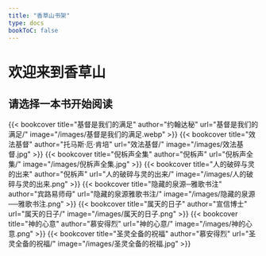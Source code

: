 ```yaml
---
title: "香草山书架"
type: docs
bookToC: false
---
```


# 欢迎来到香草山

## 请选择一本书开始阅读

<div class="book-shelf">
{{< bookcover title="基督是我们的满足" author="约翰达秘" url="基督是我们的满足/" image="/images/基督是我们的满足.webp" >}}
{{< bookcover title="效法基督" author="托马斯·厄·肯培" url="效法基督/" image="/images/效法基督.jpg" >}}
{{< bookcover title="倪柝声全集" author="倪柝声" url="倪柝声全集/" image="/images/倪柝声全集.jpg" >}}
{{< bookcover title="人的破碎与灵的出来" author="倪柝声" url="人的破碎与灵的出来/" image="/images/人的破碎与灵的出来.png" >}}
{{< bookcover title="隐藏的泉源─雅歌书注" author="宾路易师母" url="隐藏的泉源雅歌书注/" image="/images/隐藏的泉源──雅歌书注.png" >}}
{{< bookcover title="属天的日子" author="宣信博士" url="属天的日子/" image="/images/属天的日子.png" >}}
{{< bookcover title="神的心意" author="慕安得烈" url="神的心意/" image="/images/神的心意.png" >}}
{{< bookcover title="圣灵全备的祝福" author="慕安得烈" url="圣灵全备的祝福/" image="/images/圣灵全备的祝福.jpg" >}}
</div>
